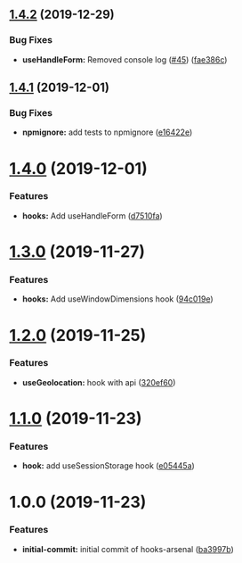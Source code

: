 ## [1.4.2](https://github.com/JamesSingleton/hooks-arsenal/compare/v1.4.1...v1.4.2) (2019-12-29)


### Bug Fixes

* **useHandleForm:** Removed console log ([#45](https://github.com/JamesSingleton/hooks-arsenal/issues/45)) ([fae386c](https://github.com/JamesSingleton/hooks-arsenal/commit/fae386c3c43b2f96328af46c0f7acbf0f8d2ac64))

## [1.4.1](https://github.com/JamesSingleton/hooks-arsenal/compare/v1.4.0...v1.4.1) (2019-12-01)


### Bug Fixes

* **npmignore:** add tests to npmignore ([e16422e](https://github.com/JamesSingleton/hooks-arsenal/commit/e16422e6dcd7f1d8148310397dc32b35398382d2))

# [1.4.0](https://github.com/JamesSingleton/hooks-arsenal/compare/v1.3.0...v1.4.0) (2019-12-01)


### Features

* **hooks:** Add useHandleForm ([d7510fa](https://github.com/JamesSingleton/hooks-arsenal/commit/d7510facdc1366b71601a8e6fe5c5f9a123a1f93))

# [1.3.0](https://github.com/JamesSingleton/hooks-arsenal/compare/v1.2.0...v1.3.0) (2019-11-27)


### Features

* **hooks:** Add useWindowDimensions hook ([94c019e](https://github.com/JamesSingleton/hooks-arsenal/commit/94c019eb4f0eaacf53218ec906657dc95546a35b))

# [1.2.0](https://github.com/JamesSingleton/hooks-arsenal/compare/v1.1.0...v1.2.0) (2019-11-25)


### Features

* **useGeolocation:** hook with api ([320ef60](https://github.com/JamesSingleton/hooks-arsenal/commit/320ef601bf65bbefbbb9d2d050b252e3b0171584))

# [1.1.0](https://github.com/JamesSingleton/hooks-arsenal/compare/v1.0.0...v1.1.0) (2019-11-23)


### Features

* **hook:** add useSessionStorage hook ([e05445a](https://github.com/JamesSingleton/hooks-arsenal/commit/e05445a8d6e7746b4123a436b9e57864eabf5436))

# 1.0.0 (2019-11-23)


### Features

* **initial-commit:** initial commit of hooks-arsenal ([ba3997b](https://github.com/JamesSingleton/hooks-arsenal/commit/ba3997b91a65035c4d8260a0a0e1ea62066da738))
